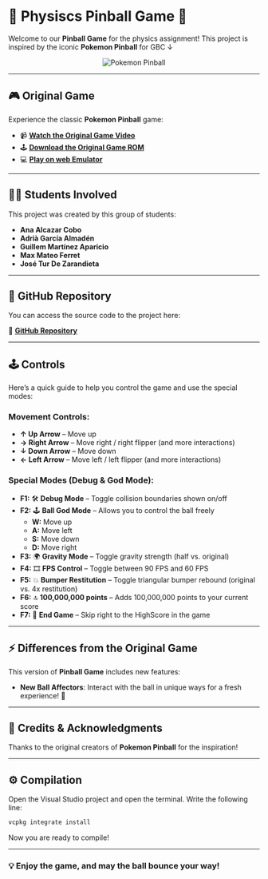 # 🌟 **Physiscs Pinball Game** 🌟

Welcome to our **Pinball Game** for the physics assignment! This project is inspired by the iconic **Pokemon Pinball** for GBC ↓

<p align="center">
  <img src="https://github.com/user-attachments/assets/d71d205c-ea5f-404f-9cf9-11b7a4931c1f" alt="Pokemon Pinball">
</p>

---

## 🎮 **Original Game**

Experience the classic **Pokemon Pinball** game:

- 📹 **[Watch the Original Game Video](https://www.youtube.com/watch?v=lEdGJvcs2Y8)**
- 🕹️ **[Download the Original Game ROM](https://pokemon-project.com/descargas/roms/gameboy/pokemon-pinball)**
- 💻 **[Play on web Emulator](https://pokemon-project.com/emu/multi/)**

---

## 👨‍🎓 **Students Involved**

This project was created by this group of students:

- **Ana Alcazar Cobo**
- **Adrià García Almadén**
- **Guillem Martínez Aparicio**
- **Max Mateo Ferret**
- **José Tur De Zarandieta**

---

## 📂 **GitHub Repository**

You can access the source code to the project here:

🔗 [**GitHub Repository**](https://github.com/XeivUPC/Pinball_Game)

---

## 🕹️ **Controls**

Here’s a quick guide to help you control the game and use the special modes:

### **Movement Controls:**
- **↑ Up Arrow** – Move up
- **→ Right Arrow** – Move right / right flipper (and more interactions)
- **↓ Down Arrow** – Move down
- **← Left Arrow** – Move left / left flipper (and more interactions)

### **Special Modes (Debug & God Mode):**
- **F1:** 🛠️ **Debug Mode** – Toggle collision boundaries shown on/off
- **F2:** 🕹️ **Ball God Mode** – Allows you to control the ball freely
  - **W:** Move up
  - **A:** Move left
  - **S:** Move down
  - **D:** Move right
- **F3:** 🌍 **Gravity Mode** – Toggle gravity strength (half vs. original)
- **F4:** 🎞️ **FPS Control** – Toggle between 90 FPS and 60 FPS
- **F5:** 💥 **Bumper Restitution** – Toggle triangular bumper rebound (original vs. 4x restitution)
- **F6:** 🔝 **100,000,000 points** – Adds 100,000,000 points to your current score
- **F7:** 🏁 **End Game** – Skip right to the HighScore in the game
---

## ⚡ **Differences from the Original Game**

This version of **Pinball Game** includes new features:

- **New Ball Affectors**: Interact with the ball in unique ways for a fresh experience! 🎱
  
---

## 📜 **Credits & Acknowledgments**

Thanks to the original creators of **Pokemon Pinball** for the inspiration!

---

## ⚙️ **Compilation**

Open the Visual Studio project and open the terminal. Write the following line:

```bash
vcpkg integrate install
```

Now you are ready to compile!

---

### 💡 **Enjoy the game, and may the ball bounce your way!**
